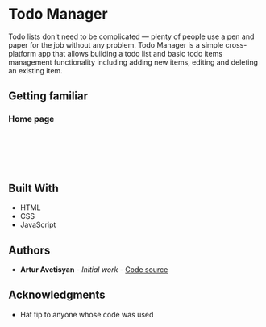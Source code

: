 # Todo Manager

Todo lists don't need to be complicated — plenty of people use a pen and paper for the job without any problem.
Todo Manager is a simple cross-platform app that allows building a todo list and basic todo items management functionality including adding new items, editing and deleting an existing item.

## Getting familiar

### Home page

![]()

###

![]()

###

![]()

###

![]()

## Built With

-  HTML
-  CSS
-  JavaScript

## Authors

-  **Artur Avetisyan** - _Initial work_ - [Code source](https://github.com/aavetisyanIT/Color-Palette)

## Acknowledgments

-  Hat tip to anyone whose code was used
